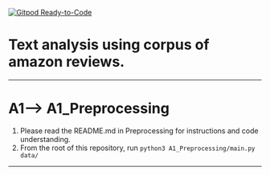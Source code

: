 [![Gitpod Ready-to-Code](https://img.shields.io/badge/Gitpod-Ready--to--Code-blue?logo=gitpod)](https://gitpod.io/#https://github.com/Kannavdhawan/msci-text-analytics-s20) 

# Text analysis using corpus of amazon reviews.
__________
# A1--> A1_Preprocessing 
1. Please read the README.md in Preprocessing for instructions and code understanding.
2. From the root of this repository, run `python3 A1_Preprocessing/main.py data/`
__________
